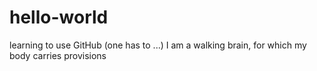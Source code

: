 # hello-world
learning to use GitHub (one has to ...)
I am a walking brain, for which my body carries provisions 
